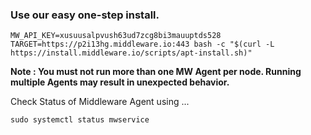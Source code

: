### Use our easy one-step install.

```
MW_API_KEY=xusuusalpvush63ud7zcg8bi3mauuptds528 TARGET=https://p2i13hg.middleware.io:443 bash -c "$(curl -L https://install.middleware.io/scripts/apt-install.sh)"
```

**Note : You must not run more than one MW Agent per node. Running multiple Agents may result in unexpected behavior.**

Check Status of Middleware Agent using ...

```
sudo systemctl status mwservice
```